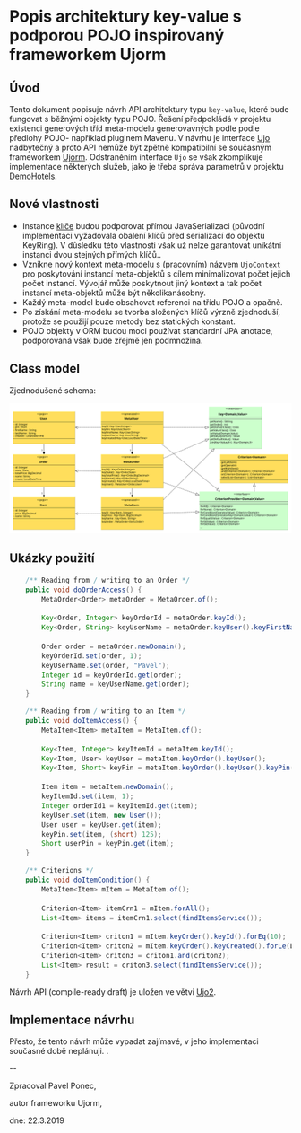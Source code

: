 # Popis architektury key-value s podporou POJO inspirovaný frameworkem Ujorm

## Úvod

Tento dokument popisuje návrh API architektury  typu `key-value`, které bude fungovat s běžnými objekty typu POJO.
Řešení předpokládá v projektu existenci generových tříd meta-modelu generovavných podle podle předlohy POJO- například pluginem Mavenu.
V návrhu je interface [Ujo](http://ujorm.org/javadoc/org/ujorm/Ujo.html) nadbytečný a proto API nemůže být
zpětně kompatibilní se současným frameworkem [Ujorm](https://ujorm.org/). 
Odstraněním interface `Ujo` se však zkomplikuje implementace 
některých služeb, jako je třeba správa parametrů v projektu 
[DemoHotels](https://hotels.ujorm.org/source?src=org.ujorm.hotels.gui.hotel.HotelTable).


## Nové vlastnosti

* Instance [klíče](http://ujorm.org/javadoc/org/ujorm/Key.html) budou podporovat přímou JavaSerializaci 
  (původní implementaci vyžadovala obalení klíčů před serializací do objektu KeyRing). V důsledku této vlastnosti 
  však už nelze garantovat unikátní instanci dvou stejných přímých klíčů..
* Vznikne nový kontext meta-modelu s (pracovním) názvem `UjoContext` pro poskytování instancí meta-objektů s cílem 
  minimalizovat počet jejich počet instancí.
  Vývojář může poskytnout jiný kontext a tak počet instancí meta-objektů může být několikanásobný.
* Každý meta-model bude obsahovat referenci na třídu POJO a opačně.
* Po získání meta-modelu se tvorba složených klíčů výrzně zjednoduší, protože se použijí pouze metody bez statických konstant.
* POJO objekty v ORM budou moci používat standardní JPA anotace, podporovaná však bude zřejmě jen podmnožina.

## Class model

Zjednodušené schema:

![Class model](docs/images/ApiUjorm2.svg "Class model")


## Ukázky použití

```java
    /** Reading from / writing to an Order */
    public void doOrderAccess() {
        MetaOrder<Order> metaOrder = MetaOrder.of();

        Key<Order, Integer> keyOrderId = metaOrder.keyId();
        Key<Order, String> keyUserName = metaOrder.keyUser().keyFirstName();

        Order order = metaOrder.newDomain();
        keyOrderId.set(order, 1);
        keyUserName.set(order, "Pavel");
        Integer id = keyOrderId.get(order);
        String name = keyUserName.get(order);
    }
```

```java
    /** Reading from / writing to an Item */
    public void doItemAccess() {
        MetaItem<Item> metaItem = MetaItem.of();

        Key<Item, Integer> keyItemId = metaItem.keyId();
        Key<Item, User> keyUser = metaItem.keyOrder().keyUser();
        Key<Item, Short> keyPin = metaItem.keyOrder().keyUser().keyPin();

        Item item = metaItem.newDomain();
        keyItemId.set(item, 1);
        Integer orderId1 = keyItemId.get(item);
        keyUser.set(item, new User());
        User user = keyUser.get(item);
        keyPin.set(item, (short) 125);
        Short userPin = keyPin.get(item);
    }
```

```java
    /** Criterions */
    public void doItemCondition() {
        MetaItem<Item> mItem = MetaItem.of();

        Criterion<Item> itemCrn1 = mItem.forAll();
        List<Item> items = itemCrn1.select(findItemsService());

        Criterion<Item> criton1 = mItem.keyOrder().keyId().forEq(10);
        Criterion<Item> criton2 = mItem.keyOrder().keyCreated().forLe(LocalDateTime.now());
        Criterion<Item> criton3 = criton1.and(criton2);
        List<Item> result = criton3.select(findItemsService());
    }
```

Návrh API (compile-ready draft) je uložen ve větvi 
[Ujo2](https://github.com/pponec/ujorm/blob/Ujorm2/project-m2/ujo2-core/src/test/java/org/ujorm/service/MySampleService.java). 


## Implementace návrhu

Přesto, že tento návrh může vypadat zajímavé, v jeho implementaci současné době neplánuji.
.

--

Zpracoval Pavel Ponec, 

autor frameworku Ujorm,

dne: 22.3.2019
